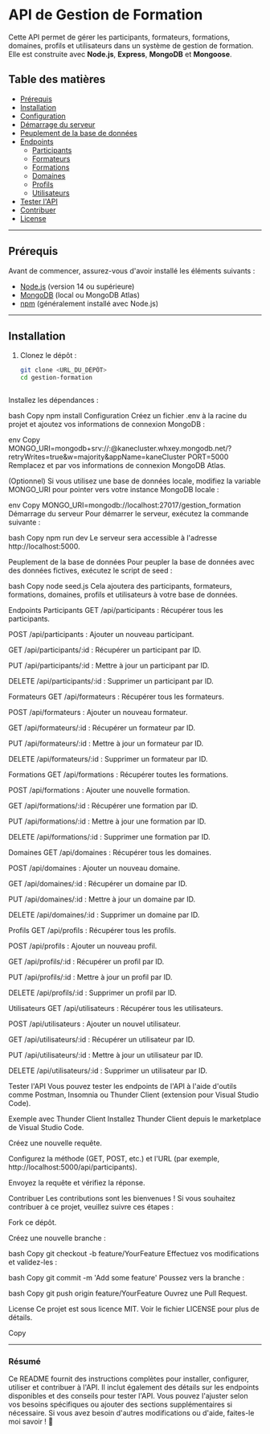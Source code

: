 # API de Gestion de Formation

Cette API permet de gérer les participants, formateurs, formations, domaines, profils et utilisateurs dans un système de gestion de formation. Elle est construite avec **Node.js**, **Express**, **MongoDB** et **Mongoose**.

## Table des matières
- [Prérequis](#prérequis)
- [Installation](#installation)
- [Configuration](#configuration)
- [Démarrage du serveur](#démarrage-du-serveur)
- [Peuplement de la base de données](#peuplement-de-la-base-de-données)
- [Endpoints](#endpoints)
  - [Participants](#participants)
  - [Formateurs](#formateurs)
  - [Formations](#formations)
  - [Domaines](#domaines)
  - [Profils](#profils)
  - [Utilisateurs](#utilisateurs)
- [Tester l'API](#tester-lapi)
- [Contribuer](#contribuer)
- [License](#license)

---

## Prérequis

Avant de commencer, assurez-vous d'avoir installé les éléments suivants :

- [Node.js](https://nodejs.org/) (version 14 ou supérieure)
- [MongoDB](https://www.mongodb.com/) (local ou MongoDB Atlas)
- [npm](https://www.npmjs.com/) (généralement installé avec Node.js)

---

## Installation

1. Clonez le dépôt :
   ```bash
   git clone <URL_DU_DÉPÔT>
   cd gestion-formation



Installez les dépendances :

bash
Copy
npm install
Configuration
Créez un fichier .env à la racine du projet et ajoutez vos informations de connexion MongoDB :

env
Copy
MONGO_URI=mongodb+srv://<username>:<password>@kanecluster.whxey.mongodb.net/?retryWrites=true&w=majority&appName=kaneCluster
PORT=5000
Remplacez <username> et <password> par vos informations de connexion MongoDB Atlas.

(Optionnel) Si vous utilisez une base de données locale, modifiez la variable MONGO_URI pour pointer vers votre instance MongoDB locale :

env
Copy
MONGO_URI=mongodb://localhost:27017/gestion_formation
Démarrage du serveur
Pour démarrer le serveur, exécutez la commande suivante :

bash
Copy
npm run dev
Le serveur sera accessible à l'adresse http://localhost:5000.

Peuplement de la base de données
Pour peupler la base de données avec des données fictives, exécutez le script de seed :

bash
Copy
node seed.js
Cela ajoutera des participants, formateurs, formations, domaines, profils et utilisateurs à votre base de données.

Endpoints
Participants
GET /api/participants : Récupérer tous les participants.

POST /api/participants : Ajouter un nouveau participant.

GET /api/participants/:id : Récupérer un participant par ID.

PUT /api/participants/:id : Mettre à jour un participant par ID.

DELETE /api/participants/:id : Supprimer un participant par ID.

Formateurs
GET /api/formateurs : Récupérer tous les formateurs.

POST /api/formateurs : Ajouter un nouveau formateur.

GET /api/formateurs/:id : Récupérer un formateur par ID.

PUT /api/formateurs/:id : Mettre à jour un formateur par ID.

DELETE /api/formateurs/:id : Supprimer un formateur par ID.

Formations
GET /api/formations : Récupérer toutes les formations.

POST /api/formations : Ajouter une nouvelle formation.

GET /api/formations/:id : Récupérer une formation par ID.

PUT /api/formations/:id : Mettre à jour une formation par ID.

DELETE /api/formations/:id : Supprimer une formation par ID.

Domaines
GET /api/domaines : Récupérer tous les domaines.

POST /api/domaines : Ajouter un nouveau domaine.

GET /api/domaines/:id : Récupérer un domaine par ID.

PUT /api/domaines/:id : Mettre à jour un domaine par ID.

DELETE /api/domaines/:id : Supprimer un domaine par ID.

Profils
GET /api/profils : Récupérer tous les profils.

POST /api/profils : Ajouter un nouveau profil.

GET /api/profils/:id : Récupérer un profil par ID.

PUT /api/profils/:id : Mettre à jour un profil par ID.

DELETE /api/profils/:id : Supprimer un profil par ID.

Utilisateurs
GET /api/utilisateurs : Récupérer tous les utilisateurs.

POST /api/utilisateurs : Ajouter un nouvel utilisateur.

GET /api/utilisateurs/:id : Récupérer un utilisateur par ID.

PUT /api/utilisateurs/:id : Mettre à jour un utilisateur par ID.

DELETE /api/utilisateurs/:id : Supprimer un utilisateur par ID.

Tester l'API
Vous pouvez tester les endpoints de l'API à l'aide d'outils comme Postman, Insomnia ou Thunder Client (extension pour Visual Studio Code).

Exemple avec Thunder Client
Installez Thunder Client depuis le marketplace de Visual Studio Code.

Créez une nouvelle requête.

Configurez la méthode (GET, POST, etc.) et l'URL (par exemple, http://localhost:5000/api/participants).

Envoyez la requête et vérifiez la réponse.

Contribuer
Les contributions sont les bienvenues ! Si vous souhaitez contribuer à ce projet, veuillez suivre ces étapes :

Fork ce dépôt.

Créez une nouvelle branche :

bash
Copy
git checkout -b feature/YourFeature
Effectuez vos modifications et validez-les :

bash
Copy
git commit -m 'Add some feature'
Poussez vers la branche :

bash
Copy
git push origin feature/YourFeature
Ouvrez une Pull Request.

License
Ce projet est sous licence MIT. Voir le fichier LICENSE pour plus de détails.

Copy

---

### **Résumé**

Ce README fournit des instructions complètes pour installer, configurer, utiliser et contribuer à l'API. Il inclut également des détails sur les endpoints disponibles et des conseils pour tester l'API. Vous pouvez l'ajuster selon vos besoins spécifiques ou ajouter des sections supplémentaires si nécessaire. Si vous avez besoin d'autres modifications ou d'aide, faites-le moi savoir ! 🚀